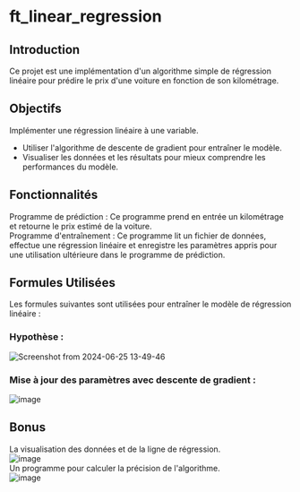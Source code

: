 # ft_linear_regression
## Introduction
Ce projet est une implémentation d'un algorithme simple de régression linéaire pour prédire le prix d'une voiture en fonction de son kilométrage.
## Objectifs
Implémenter une régression linéaire à une variable.
- Utiliser l'algorithme de descente de gradient pour entraîner le modèle.
- Visualiser les données et les résultats pour mieux comprendre les performances du modèle.
## Fonctionnalités
Programme de prédiction : Ce programme prend en entrée un kilométrage et retourne le prix estimé de la voiture.  
Programme d'entraînement : Ce programme lit un fichier de données, effectue une régression linéaire et enregistre les paramètres appris pour une utilisation ultérieure dans le programme de prédiction.
## Formules Utilisées
Les formules suivantes sont utilisées pour entraîner le modèle de régression linéaire :

### Hypothèse :
![Screenshot from 2024-06-25 13-49-46](https://github.com/pineauofficial/ft_linear_regression/assets/117824819/ecda618b-985f-4a8e-873e-388bdc72e324)
### Mise à jour des paramètres avec descente de gradient :
![image](https://github.com/pineauofficial/ft_linear_regression/assets/117824819/ecb52536-5aea-40cf-b6bc-300a8a31afdd)

## Bonus
La visualisation des données et de la ligne de régression.  
![image](https://github.com/pineauofficial/ft_linear_regression/assets/117824819/9769e9f1-4391-4be3-a1cf-a03598b82fbb)  
Un programme pour calculer la précision de l'algorithme.  
![image](https://github.com/pineauofficial/ft_linear_regression/assets/117824819/7692aae7-a38c-450a-8272-6a80e133d163)  
